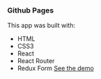 ### Github Pages
This app was built with: 
  * HTML
  * CSS3 
  * React
  * React Router
  * Redux Form
[See the demo]( https://hamadrial.github.io/Demo-App-OnlineDiary/)
